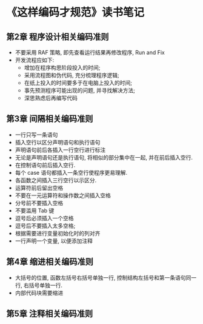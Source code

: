 # 《这样编码才规范》读书笔记

## 第2章 程序设计相关编码准则
* 不要采用 RAF 策略, 即先查看运行结果再修改程序, Run and Fix
* 开发流程应如下:
	- 增加在程序构思阶段投入的时间;
	- 采用流程图和伪代码, 充分梳理程序逻辑;
	- 在纸上投入的时间要多于在电脑上投入的时间;
	- 事先预测程序可能出现的问题, 并寻找解决方法;
	- 深思熟虑后再编写代码

## 第3章 间隔相关编码准则
* 一行只写一条语句
* 插入空行以区分声明语句和执行语句
* 声明语句前后各插入一行空行进行标注
* 无论是声明语句还是执行语句, 将相似的部分集中在一起, 并在前后插入空行.
* 在控制语句前后插入空行.
* 每个 case 语句都插入一条空行使程序更易理解.
* 各函数之间插入三行空行以示区分.
* 运算符前后留出空格
* 不要在一元运算符和操作数之间插入空格
* 分号前不要插入空格
* 不要滥用 Tab 键
* 逗号后必须插入一个空格
* 逗号后不要插入太多空格;
* 根据需要进行变量初始化时的列对齐
* 一行声明一个变量, 以便添加注释

## 第4章 缩进相关编码准则
* 大括号的位置, 函数左括号右括号单独一行, 控制结构左括号和第一条语句同一行, 右括号单独一行.
* 内部代码块需要缩进

## 第5章 注释相关编码准则
